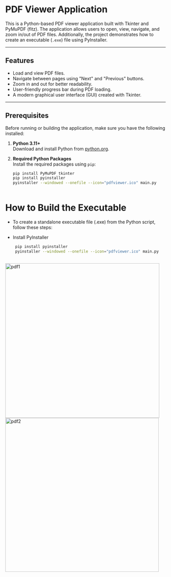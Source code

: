# PDF Viewer Application

This is a Python-based PDF viewer application built with Tkinter and PyMuPDF (fitz). The application allows users to open, view, navigate, and zoom in/out of PDF files. Additionally, the project demonstrates how to create an executable (`.exe`) file using PyInstaller.

---

## Features

- Load and view PDF files.
- Navigate between pages using "Next" and "Previous" buttons.
- Zoom in and out for better readability.
- User-friendly progress bar during PDF loading.
- A modern graphical user interface (GUI) created with Tkinter.

---

## Prerequisites

Before running or building the application, make sure you have the following installed:

1. **Python 3.11+**  
   Download and install Python from [python.org](https://www.python.org/).

2. **Required Python Packages**  
   Install the required packages using `pip`:
   ```bash
   pip install PyMuPDF tkinter
   pip install pyinstaller
   pyinstaller --windowed --onefile --icon="pdfviewer.ico" main.py



# How to Build the Executable
  
- To create a standalone executable file (.exe) from the Python script, follow these steps:

- Install PyInstaller 

  ```bash
   pip install pyinstaller
   pyinstaller --windowed --onefile --icon="pdfviewer.ico" main.py
 


<img width="484" alt="pdf1" src="https://github.com/user-attachments/assets/64d2c691-c0fd-404c-aa71-02195e15f907" />
<img width="482" alt="pdf2" src="https://github.com/user-attachments/assets/d9ac80c6-b594-44d2-a1b6-9a0d0d5d1707" />

